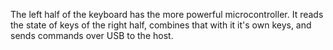The left half of the keyboard has the more powerful microcontroller.
It reads the state of keys of the right half, combines that with it it's own keys, and sends commands over USB to the host.

